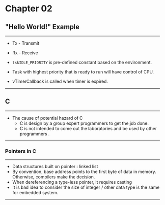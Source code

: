 # Chapter 02

## "Hello World!" Example

------

- Tx - Transmit

- Rx - Receive

- `tskIDLE_PRIORITY` is pre-defined constant based on the environment.

- Task with highest priority that is ready to run will have control of CPU.
- vTimerCallback is called when timer is expired. 

------

## C

------

- The cause of potential hazard of C    
  - C is design by a group expert programmers to get the job done.
  - C is not intended to come out the laboratories and be used by other programmers .

------

### Pointers in C

------

- Data structures built on pointer : linked list
- By convention, base address points to the first byte of data in memory. Otherwise, compilers make the decision.
- When dereferencing a type-less pointer, it requires casting 
- It is bad idea to consider the size of integer / other data type is the same for embedded system.

------